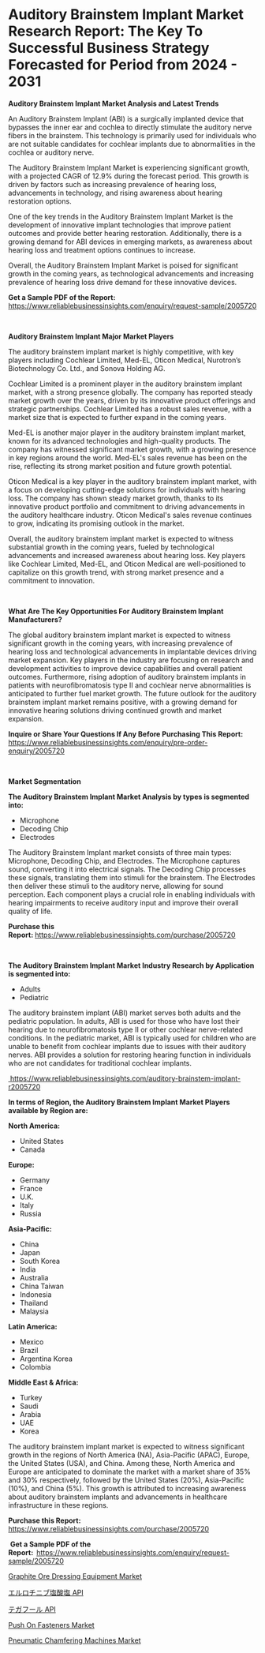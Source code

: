 <p><h1>Auditory Brainstem Implant Market Research Report: The Key To Successful Business Strategy Forecasted for Period from 2024 - 2031</h1></p><p><strong>Auditory Brainstem Implant Market Analysis and Latest Trends</strong></p>
<p><p>An Auditory Brainstem Implant (ABI) is a surgically implanted device that bypasses the inner ear and cochlea to directly stimulate the auditory nerve fibers in the brainstem. This technology is primarily used for individuals who are not suitable candidates for cochlear implants due to abnormalities in the cochlea or auditory nerve.</p><p>The Auditory Brainstem Implant Market is experiencing significant growth, with a projected CAGR of 12.9% during the forecast period. This growth is driven by factors such as increasing prevalence of hearing loss, advancements in technology, and rising awareness about hearing restoration options. </p><p>One of the key trends in the Auditory Brainstem Implant Market is the development of innovative implant technologies that improve patient outcomes and provide better hearing restoration. Additionally, there is a growing demand for ABI devices in emerging markets, as awareness about hearing loss and treatment options continues to increase.</p><p>Overall, the Auditory Brainstem Implant Market is poised for significant growth in the coming years, as technological advancements and increasing prevalence of hearing loss drive demand for these innovative devices.</p></p>
<p><strong>Get a Sample PDF of the Report:&nbsp;</strong> <a href="https://www.reliablebusinessinsights.com/enquiry/request-sample/2005720">https://www.reliablebusinessinsights.com/enquiry/request-sample/2005720</a></p>
<p>&nbsp;</p>
<p><strong>Auditory Brainstem Implant Major Market Players</strong></p>
<p><p>The auditory brainstem implant market is highly competitive, with key players including Cochlear Limited, Med-EL, Oticon Medical, Nurotron’s Biotechnology Co. Ltd., and Sonova Holding AG. </p><p>Cochlear Limited is a prominent player in the auditory brainstem implant market, with a strong presence globally. The company has reported steady market growth over the years, driven by its innovative product offerings and strategic partnerships. Cochlear Limited has a robust sales revenue, with a market size that is expected to further expand in the coming years.</p><p>Med-EL is another major player in the auditory brainstem implant market, known for its advanced technologies and high-quality products. The company has witnessed significant market growth, with a growing presence in key regions around the world. Med-EL's sales revenue has been on the rise, reflecting its strong market position and future growth potential.</p><p>Oticon Medical is a key player in the auditory brainstem implant market, with a focus on developing cutting-edge solutions for individuals with hearing loss. The company has shown steady market growth, thanks to its innovative product portfolio and commitment to driving advancements in the auditory healthcare industry. Oticon Medical's sales revenue continues to grow, indicating its promising outlook in the market.</p><p>Overall, the auditory brainstem implant market is expected to witness substantial growth in the coming years, fueled by technological advancements and increased awareness about hearing loss. Key players like Cochlear Limited, Med-EL, and Oticon Medical are well-positioned to capitalize on this growth trend, with strong market presence and a commitment to innovation.</p></p>
<p>&nbsp;</p>
<p><strong>What Are The Key Opportunities For Auditory Brainstem Implant Manufacturers?</strong></p>
<p><p>The global auditory brainstem implant market is expected to witness significant growth in the coming years, with increasing prevalence of hearing loss and technological advancements in implantable devices driving market expansion. Key players in the industry are focusing on research and development activities to improve device capabilities and overall patient outcomes. Furthermore, rising adoption of auditory brainstem implants in patients with neurofibromatosis type II and cochlear nerve abnormalities is anticipated to further fuel market growth. The future outlook for the auditory brainstem implant market remains positive, with a growing demand for innovative hearing solutions driving continued growth and market expansion.</p></p>
<p><strong>Inquire or Share Your Questions If Any Before Purchasing This Report:</strong> <a href="https://www.reliablebusinessinsights.com/enquiry/pre-order-enquiry/2005720">https://www.reliablebusinessinsights.com/enquiry/pre-order-enquiry/2005720</a></p>
<p>&nbsp;</p>
<p><strong>Market Segmentation</strong></p>
<p><strong>The Auditory Brainstem Implant Market Analysis by types is segmented into:</strong></p>
<p><ul><li>Microphone</li><li>Decoding Chip</li><li>Electrodes</li></ul></p>
<p><p>The Auditory Brainstem Implant market consists of three main types: Microphone, Decoding Chip, and Electrodes. The Microphone captures sound, converting it into electrical signals. The Decoding Chip processes these signals, translating them into stimuli for the brainstem. The Electrodes then deliver these stimuli to the auditory nerve, allowing for sound perception. Each component plays a crucial role in enabling individuals with hearing impairments to receive auditory input and improve their overall quality of life.</p></p>
<p><strong>Purchase this Report:&nbsp;</strong><a href="https://www.reliablebusinessinsights.com/purchase/2005720">https://www.reliablebusinessinsights.com/purchase/2005720</a></p>
<p>&nbsp;</p>
<p><strong>The Auditory Brainstem Implant Market Industry Research by Application is segmented into:</strong></p>
<p><ul><li>Adults</li><li>Pediatric</li></ul></p>
<p><p>The auditory brainstem implant (ABI) market serves both adults and the pediatric population. In adults, ABI is used for those who have lost their hearing due to neurofibromatosis type II or other cochlear nerve-related conditions. In the pediatric market, ABI is typically used for children who are unable to benefit from cochlear implants due to issues with their auditory nerves. ABI provides a solution for restoring hearing function in individuals who are not candidates for traditional cochlear implants.</p></p>
<p><a href="https://www.reliablebusinessinsights.com/auditory-brainstem-implant-r2005720">&nbsp;https://www.reliablebusinessinsights.com/auditory-brainstem-implant-r2005720</a></p>
<p><strong>In terms of Region, the Auditory Brainstem Implant Market Players available by Region are:</strong></p>
<p>
    <p> <strong> North America: </strong>
        <ul>
            <li>United States</li>
            <li>Canada</li>
        </ul>
        </p> 
    <p> <strong> Europe: </strong>
        <ul>
            <li>Germany</li>
            <li>France</li>
            <li>U.K.</li>
            <li>Italy</li>
            <li>Russia</li>
        </ul>
        </p> 
    <p> <strong> Asia-Pacific: </strong>
        <ul>
            <li>China</li>
            <li>Japan</li>
            <li>South Korea</li>
            <li>India</li>
            <li>Australia</li>
            <li>China Taiwan</li>
            <li>Indonesia</li>
            <li>Thailand</li>
            <li>Malaysia</li>
        </ul>
        </p> 
    <p> <strong> Latin America: </strong>
        <ul>
            <li>Mexico</li>
            <li>Brazil</li>
            <li>Argentina Korea</li>
            <li>Colombia</li>
        </ul>
        </p> 
    <p> <strong> Middle East & Africa: </strong>
        <ul>
            <li>Turkey</li>
            <li>Saudi</li>
            <li>Arabia</li>
            <li>UAE</li>
            <li>Korea</li>
        </ul>
    </p>
    </p>
<p><p>The auditory brainstem implant market is expected to witness significant growth in the regions of North America (NA), Asia-Pacific (APAC), Europe, the United States (USA), and China. Among these, North America and Europe are anticipated to dominate the market with a market share of 35% and 30% respectively, followed by the United States (20%), Asia-Pacific (10%), and China (5%). This growth is attributed to increasing awareness about auditory brainstem implants and advancements in healthcare infrastructure in these regions.</p></p>
<p><strong>Purchase this Report: </strong><a href="https://www.reliablebusinessinsights.com/purchase/2005720">https://www.reliablebusinessinsights.com/purchase/2005720</a></p>
<p>&nbsp;<strong>Get a Sample PDF of the Report:&nbsp;&nbsp;</strong><a href="https://www.reliablebusinessinsights.com/enquiry/request-sample/2005720">https://www.reliablebusinessinsights.com/enquiry/request-sample/2005720</a></p>
<p><strong></strong></p>
<p><p><a href="https://github.com/muhammadasraf467/Market-Research-Report-List-1/blob/main/graphite-ore-dressing-equipment-market.md">Graphite Ore Dressing Equipment Market</a></p><p><a href="https://github.com/RaeJenkins1952/Market-Research-Report-List-1/blob/main/4929133168850.md">エルロチニブ塩酸塩 API</a></p><p><a href="https://github.com/andrade7361/Market-Research-Report-List-2/blob/main/2744426168849.md">テガフール API</a></p><p><a href="https://www.linkedin.com/pulse/push-fasteners-market-outlook-forecast-from-2024-2031-k6eqe">Push On Fasteners Market</a></p><p><a href="https://www.linkedin.com/pulse/exploring-pneumatic-chamfering-machines-market-dynamics-global-s0lof">Pneumatic Chamfering Machines Market</a></p></p>